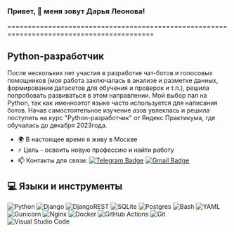 ### Привет, 👋 меня зовут Дарья Леонова!
==========================================================================================

Python-разработчик
------------------
После нескольких лет участия в разработке чат-ботов и голосовых помощников (моя работа заключалась в анализе и разметке данных, формировании датасетов для обучения и проверок и т.п.), решила попробовать развиваться в этом направлении. Мой выбор пал на Python, так как именноэтот языке часто используется для написания ботов. Начав самостоятельное изучение азов увлеклась и решила поступить на курс "Python-разработчик" от Яндекс Практикума, где обучалась до декабря 2023года.

* 🌍 В настоящее время я живу в Москве
* ⚡ Цель - освоить новую профессию и найти работу
* :mailbox: Контакты для связи: [![Telegram Badge](https://img.shields.io/badge/-Telegram-blue?style=flat&logo=Telegram&logoColor=white)](https://t.me/Dashidzze) [![Gmail Badge](https://img.shields.io/badge/-Gmail-red?style=flat&logo=Gmail&logoColor=white)](mailto:black.fury1981@gmail.com)

## 💻 Языки и инструменты  
![Python](https://img.shields.io/badge/python-3670A0?style=for-the-badge&logo=python&logoColor=ffdd54)
![Django](https://img.shields.io/badge/django-%23092E20.svg?style=for-the-badge&logo=django&logoColor=white)
![DjangoREST](https://img.shields.io/badge/DJANGO-REST-ff1709?style=for-the-badge&logo=django&logoColor=white&color=ff1709&labelColor=gray)
![SQLite](https://img.shields.io/badge/sqlite-%2307405e.svg?style=for-the-badge&logo=sqlite&logoColor=white)
![Postgres](https://img.shields.io/badge/postgres-%23316192.svg?style=for-the-badge&logo=postgresql&logoColor=white)
![Bash](https://img.shields.io/badge/bash-%23ebeced.svg?style=for-the-badge&logo=gnubash&logoColor=151515)
![YAML](https://img.shields.io/badge/yaml-%23ffffff.svg?style=for-the-badge&logo=yaml&logoColor=151515)
![Gunicorn](https://img.shields.io/badge/gunicorn-%298729.svg?style=for-the-badge&logo=gunicorn&logoColor=white)
![Nginx](https://img.shields.io/badge/nginx-%23009639.svg?style=for-the-badge&logo=nginx&logoColor=white)
![Docker](https://img.shields.io/badge/docker-%230db7ed.svg?style=for-the-badge&logo=docker&logoColor=white)
![GitHub Actions](https://img.shields.io/badge/github%20actions-%232671E5.svg?style=for-the-badge&logo=githubactions&logoColor=white)
![Git](https://img.shields.io/badge/git-%23F05033.svg?style=for-the-badge&logo=git&logoColor=white)
![Visual Studio Code](https://img.shields.io/badge/Visual%20Studio%20Code-0078d7.svg?style=for-the-badge&logo=visual-studio-code&logoColor=white)
